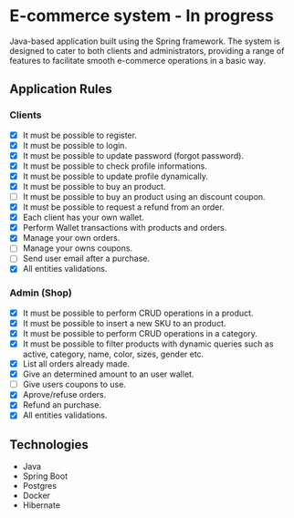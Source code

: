 # E-commerce system - In progress

Java-based application built using the Spring framework. The system is designed to cater to both clients and administrators, providing a range of features to facilitate smooth e-commerce operations in a basic way.

## Application Rules

### Clients

- [x] It must be possible to register.
- [x] It must be possible to login.
- [x] It must be possible to update password (forgot password).
- [x] It must be possible to check profile informations.
- [x] It must be possible to update profile dynamically.
- [x] It must be possible to buy an product.
- [ ] It must be possible to buy an product using an discount coupon.
- [x] It must be possible to request a refund from an order.
- [x] Each client has your own wallet.
- [x] Perform Wallet transactions with products and orders.
- [x] Manage your own orders.
- [ ] Manage your owns coupons.
- [ ] Send user email after a purchase.
- [x] All entities validations.

### Admin (Shop)

- [x] It must be possible to perform CRUD operations in a product.
- [x] It must be possible to insert a new SKU to an product.
- [x] It must be possible to perform CRUD operations in a category.
- [x] It must be possible to filter products with dynamic queries such as active, category, name, color, sizes, gender etc.
- [x] List all orders already made.
- [x] Give an determined amount to an user wallet.
- [ ] Give users coupons to use.
- [x] Aprove/refuse orders.
- [x] Refund an purchase.
- [x] All entities validations.

## Technologies

- Java
- Spring Boot
- Postgres
- Docker
- Hibernate